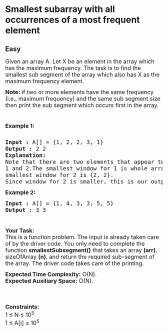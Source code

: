 # Smallest subarray with all occurrences of a most frequent element
## Easy
<div class="problems_problem_content__Xm_eO"><p><span style="font-size:18px">Given an array A. Let X be an element in the array which has the maximum frequency. The task is to find the smallest sub segment of the array which also has X as the maximum frequency element.</span></p>

<p><span style="font-size:18px"><strong>Note:</strong> if two or more elements have the same frequency (i.e., maximum frequency) and the same sub segment size then print the sub segment<strong> </strong>which occurs first in the array.</span></p>

<p>&nbsp;</p>

<p><span style="font-size:18px"><strong>Example 1:</strong></span><br>
&nbsp;</p>

<pre><span style="font-size:18px"><strong>Input :</strong> A[] = {1, 2, 2, 3, 1}
<strong>Output :</strong> 2 2
<strong>Explanation:</strong>
Note that there are two elements that appear two times,
1 and 2.The smallest window for 1 is whole array and
smallest window for 2 is {2, 2}.
Since window for 2 is smaller, this is our output.</span></pre>

<p><span style="font-size:18px"><strong>Example 2:</strong></span></p>

<pre><span style="font-size:18px"><strong>Input :</strong> A[] = {1, 4, 3, 3, 5, 5} <strong>
Output :</strong> 3 3 </span></pre>

<p>&nbsp;</p>

<p><span style="font-size:18px"><strong>Your Task:</strong><br>
This is a function problem. The input is already taken care of by the driver code. You only need to complete the function <strong>smallestSubsegment()</strong> that takes an array <strong>(arr)</strong>, sizeOfArray <strong>(n)</strong>, and return the required sub-segment of the array. The driver code takes care of the printing.</span></p>

<p><span style="font-size:18px"><strong>Expected Time Complexity:</strong>&nbsp;O(N).<br>
<strong>Expected Auxiliary Space:</strong>&nbsp;O(N).</span><br>
&nbsp;</p>

<p>&nbsp;</p>

<p><span style="font-size:18px"><strong>Constraints:</strong><br>
1 ≤ N ≤ 10<sup>5</sup><br>
1 ≤ A[i] ≤ 10<sup>5</sup></span></p>
</div>